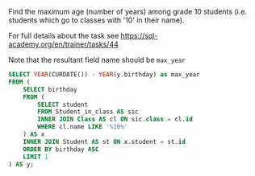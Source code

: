 Find the maximum age (number of years) among grade 10 students 
(i.e. students which go to classes with '10' in their name).

For full details about the task see https://sql-academy.org/en/trainer/tasks/44

Note that the resultant field name should be `max_year`

```SQL
SELECT YEAR(CURDATE()) - YEAR(y.birthday) as max_year
FROM (
    SELECT birthday
    FROM (
        SELECT student 
        FROM Student_in_class AS sic
        INNER JOIN Class AS cl ON sic.class = cl.id
        WHERE cl.name LIKE '%10%'
    ) AS x
    INNER JOIN Student AS st ON x.student = st.id
    ORDER BY birthday ASC
    LIMIT 1
) AS y;

```